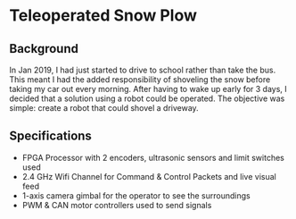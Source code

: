 # Teleoperated Snow Plow

## Background
In Jan 2019, I had just started to drive to school rather than take the bus. This meant I had the added responsibility of shoveling the snow before taking my car out every morning. After having to wake up early for 3 days, I decided that a solution using a robot could be operated. The objective was simple: create a robot that could shovel a driveway.

## Specifications
- FPGA Processor with 2 encoders, ultrasonic sensors and limit switches used
- 2.4 GHz Wifi Channel for Command & Control Packets and live visual feed
- 1-axis camera gimbal for the operator to see the surroundings
- PWM & CAN motor controllers used to send signals
